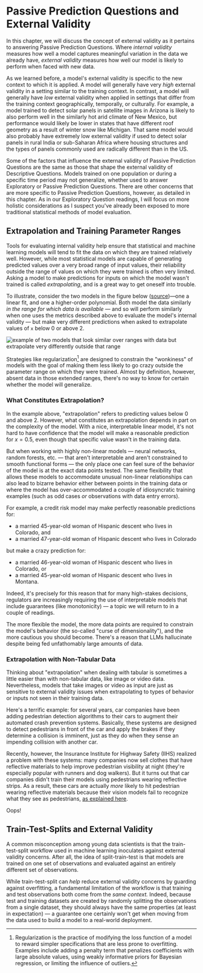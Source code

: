 # Passive Prediction Questions and External Validity

In this chapter, we will discuss the concept of external validity as it pertains to answering Passive Prediction Questions. Where *internal validity* measures how well a model captures meaningful variation in the data we already have, *external validity* measures how well our model is likely to perform when faced with new data.

As we learned before, a model's external validity is specific to the new context to which it is applied. A model will generally have very *high* external validity in a setting similar to the training context. In contrast, a model will generally have *low* external validity when applied in settings that differ from the training context geographically, temporally, or culturally. For example, a model trained to detect solar panels in satellite images in Arizona is likely to also perform well in the similarly hot arid climate of New Mexico, but performance would likely be lower in states that have different roof geometry as a result of winter snow like Michigan. That same model would also probably have extremely low external validity if used to detect solar panels in rural India or sub-Saharan Africa where housing structures and the types of panels commonly used are radically different than in the US.

Some of the factors that influence the external validity of Passive Prediction Questions are the same as those that shape the external validity of Descriptive Questions. Models trained on one population or during a specific time period may not generalize, whether used to answer Exploratory or Passive Prediction Questions. There are other concerns that are more specific to Passive Prediction Questions, however, as detailed in this chapter. As in our Exploratory Question readings, I will focus on more holistic considerations as I suspect you've already been exposed to more traditional statistical methods of model evaluation.

## Extrapolation and Training Parameter Ranges

Tools for evaluating internal validity help ensure that statistical and machine learning models will tend to fit the data on which they are trained relatively well. However, while most statistical models are capable of generating predicted values over a very broad range of input values, their reliability outside the range of values on which they were trained is often very limited. Asking a model to make predictions for inputs on which the model wasn't trained is called *extrapolating*, and is a great way to get oneself into trouble.

To illustrate, consider the two models in the figure below ([source](https://ece.uwaterloo.ca/~dwharder/NumericalAnalysis/06LeastSquares/extrapolation/complete.html))—one a linear fit, and one a higher-order polynomial. Both model the data similarly *in the range for which data is available* — and so will perform similarly when one uses the metrics described above to evaluate the model's internal validity — but make very different predictions when asked to extrapolate values of `x` below 0 or above 2.

![example of two models that look similar over ranges with data but extrapolate very differently outside that range](images/extrapolation.jpg)

Strategies like regularization[^regularization] are designed to constrain the "wonkiness" of models with the goal of making them less likely to go crazy outside the parameter range on which they were trained. Almost by definition, however, absent data in those extended ranges, there's no way to know for certain whether the model will generalize.

[^regularization]: Regularization is the practice of modifying the loss function of a model to reward simpler specifications that are less prone to overfitting. Examples include adding a penalty term that penalizes coefficients with large absolute values, using weakly informative priors for Bayesian regression, or limiting the influence of outliers.

### What Constitutes Extrapolation?

In the example above, "extrapolation" refers to predicting values below 0 and above 2. However, what constitutes an extrapolation depends in part on the complexity of the model. With a nice, interpretable linear model, it's not hard to have confidence that the model will make a reasonable prediction for $x=0.5$, even though that specific value wasn't in the training data.

But when working with highly non-linear models — neural networks, random forests, etc. — that aren't interpretable and aren't constrained to smooth functional forms — the only place one can feel sure of the behavior of the model is at the exact data points tested. The same flexibility that allows these models to accommodate unusual non-linear relationships can also lead to bizarre behavior either between points in the training data or where the model has over-accommodated a couple of idiosyncratic training examples (such as odd cases *or* observations with data entry errors).

For example, a credit risk model may make perfectly reasonable predictions for:

- a married 45-year-old woman of Hispanic descent who lives in Colorado, and
- a married 47-year-old woman of Hispanic descent who lives in Colorado

but make a crazy prediction for:

- a married 46-year-old woman of Hispanic descent who lives in Colorado, or
- a married 45-year-old woman of Hispanic descent who lives in Montana.

Indeed, it's precisely for this reason that for many high-stakes decisions, regulators are increasingly requiring the use of interpretable models that include guarantees (like monotonicity) — a topic we will return to in a couple of readings.

The more flexible the model, the more data points are required to constrain the model's behavior (the so-called "curse of dimensionality"), and the more cautious you should become. There's a reason that LLMs hallucinate despite being fed unfathomably large amounts of data.

### Extrapolation with Non-Tabular Data

Thinking about "extrapolation" when dealing with tabular is sometimes a little easier than with non-tabular data, like image or video data. Nevertheless, models that take images or video as input are just as sensitive to external validity issues when extrapolating to types of behavior or inputs not seen in their training data.

Here's a terrific example: for several years, car companies have been adding pedestrian detection algorithms to their cars to augment their automated crash prevention systems. Basically, these systems are designed to detect pedestrians in front of the car and apply the brakes if they determine a collision is imminent, just as they do when they sense an impending collision with another car.

Recently, however, the Insurance Institute for Highway Safety (IIHS) realized a problem with these systems: many companies now sell clothes that have reflective materials to help improve pedestrian visibility at night (they're especially popular with runners and dog walkers). But it turns out that car companies didn't train their models using pedestrians wearing reflective strips. As a result, these cars are actually *more* likely to hit pedestrian wearing reflective materials because their vision models fail to recognize what they see as pedestrians, [as explained here](https://www.youtube.com/watch?v=uyVk_VVr2Y8).

Oops!


## Train-Test-Splits and External Validity

A common misconception among young data scientists is that the train-test-split workflow used in machine learning inoculates against external validity concerns. After all, the idea of split-train-test is that models are trained on one set of observations and evaluated against an entirely different set of observations.

While train-test-split can *help* reduce external validity concerns by guarding against overfitting, a fundamental limitation of the workflow is that training and test observations both come from the *same context.* Indeed, because test and training datasets are created by randomly splitting the observations from a single dataset, they should always have the same properties (at least in expectation) — a guarantee one certainly won't get when moving from the data used to build a model to a real-world deployment.






